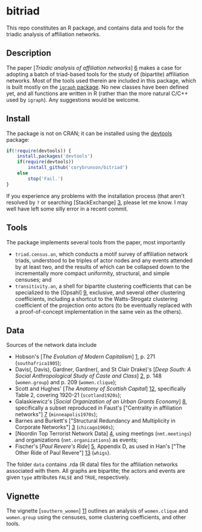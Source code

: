 bitriad
=======

This repo constitutes an R package, and contains data and tools for the triadic analysis of affiliation networks.

## Description

The paper [*Triadic analysis of affiliation networks*] [6] makes a case for adopting a batch of triad-based tools for the study of (bipartite) affiliation networks. Most of the tools used therein are included in this package, which is built mostly on the [`igraph` package](http://igraph.org/r/). No new classes have been defined yet, and all functions are written in R (rather than the more natural C/C++ used by `igraph`). Any suggestions would be welcome.

[6]: http://arxiv.org/abs/1502.07016

## Install

The package is not on CRAN; it can be installed using the [devtools](http://cran.r-project.org/web/packages/devtools/index.html) package:

```r
if(!require(devtools)) {
    install.packages('devtools')
    if(require(devtools))
        install_github('corybrunson/bitriad')
    else
        stop('Fail.')
}
```

If you experience any problems with the installation process (that aren't resolved by `?` or searching [StackExchange] [3], please let me know. I may well have left some silly error in a recent commit.

[3]: http://stackexchange.com/

## Tools

The package implements several tools from the paper, most importantly
* `triad.census.an`, which conducts a motif survey of affiliation network triads, understood to be triples of actor nodes and any events attended by at least two, and the results of which can be collapsed down to the incrementally more compact uniformity, structural, and simple censuses; and
* `transitivity.an`, a shell for bipartite clustering coefficients that can be specialized to the [Opsahl] [9], exclusive, and several other clustering coefficients, including a shortcut to the Watts-Strogatz clustering coefficient of the projection onto actors (to be eventually replaced with a proof-of-concept implementation in the same vein as the others).

[9]: http://toreopsahl.com/2011/12/21/article-triadic-closure-in-two-mode-networks-redefining-the-global-and-local-clustering-coefficients/
[10]: http://www.nature.com/nature/journal/v393/n6684/abs/393440a0.html

## Data

Sources of the network data include
* Hobson's [*The Evolution of Modern Capitalism*] [1], p. 271 (`southafrica1905`);
* Davis(, Davis), Gardner, Gardner(, and St Clair Drake)'s [*Deep South: A Social Anthropological Study of Caste and Class*] [2], p. 148 (`women.group`) and p. 209 (`women.clique`);
* Scott and Hughes' [*The Anatomy of Scottish Capital*] [12], specifically Table 2, covering 1920-21 (`scotland1920s`);
* Galaskiewicz's [*Social Organization of an Urban Grants Economy*] [8], specifically a subset reproduced in Faust's ["Centrality in affiliation networks"] [7] (`minneapolis1970s`);
* Barnes and Burkett's ["Structural Redundancy and Multiplicity in Corporate Networks"] [3] (`chicago1960s`);
* [Noordin Top Terrorist Network Data] [4], using meetings (`nmt.meetings`) and organizations (`nmt.organizations`) as events;
* Fischer's [*Paul Revere's Ride*] [5], Appendix D, as used in Han's ["The Other Ride of Paul Revere"] [13] (`whigs`).

[1]: https://archive.org/details/evolutionofmoder00hobsuoft
[2]: http://www.amazon.com/Deep-South-Anthropological-Southern-Classics/dp/1570038155
[3]: http://www.insna.org/PDF/Connections/v30/2010_I-2_P-1-1.pdf
[4]: http://www.thearda.com/Archive/Files/Descriptions/TERRNET.asp
[5]: http://books.google.com/books/about/Paul_Revere_s_Ride.html?id=ZAvQfZFbLp4C
[7]: http://www.socsci.uci.edu/~kfaust/faust/research/articles/faust_centrality_sn_1997.pdf
[8]: http://books.google.com/books?id=Vd25AAAAIAAJ
[12]: http://books.google.com/books?id=59mvAwAAQBAJ
[13]: http://www.sscnet.ucla.edu/polisci/faculty/chwe/ps269/han.pdf

The folder `data` contains .rda (R data) files for the affiliation networks associated with them. All graphs are bipartite; the actors and events are given `type` attributes `FALSE` and `TRUE`, respectively.

## Vignette

The vignette [`southern_women`] [11] outlines an analysis of `women.clique` and `women.group` using the censuses, some clustering coefficients, and other tools.

[11]: https://github.com/corybrunson/bitriad/blob/master/vignettes/southern_women.md